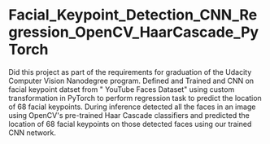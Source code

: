 # Facial_Keypoint_Detection_CNN_Regression_OpenCV_HaarCascade_PyTorch
 Did this project as part of the requirements for graduation of the Udacity Computer Vision Nanodegree program. Defined and Trained and CNN on facial keypoint datset from " YouTube Faces Dataset" using custom transformation in PyTorch to perform regression task to predict the location of 68 facial keypoints. During inference detected all the faces in an image using OpenCV's pre-trained Haar Cascade classifiers and predicted the location of 68 facial keypoints on those detected faces using our trained CNN network.
